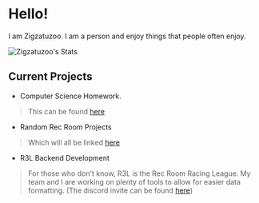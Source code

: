 # Hello!
I am Zigzatuzoo. I am a person and enjoy things that people often enjoy.

![Zigzatuzoo's Stats](https://github-readme-stats.vercel.app/api?username=zigzatuzoo&show_icons=true&theme=radical)


## Current Projects
- Computer Science Homework. 
> This can be found [here](https://www.zigzatuzoo.xyz/cspap)
- Random Rec Room Projects
> Which will all be linked [here](https://www.zigzatuzoo.xyz/current-rr-projects)
- R3L Backend Development
> For those who don't know, R3L is the Rec Room Racing League. My team and I are working on plenty of tools to allow for easier data formatting. (The discord invite can be found [here](https://discord.r3l.org))